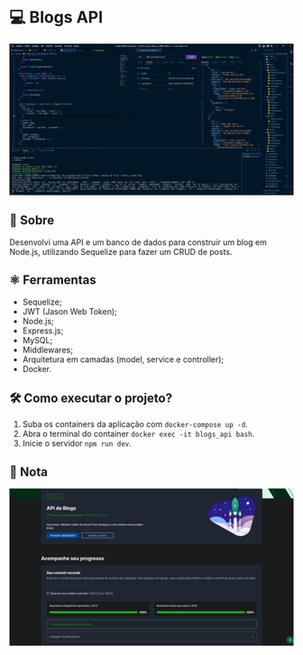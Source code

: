 # 💻 Blogs API

![Project](./project.png)

## 📘 Sobre

Desenvolvi uma API e um banco de dados para construir um blog em Node.js, utilizando Sequelize para fazer um CRUD de posts.

## ⚛️ Ferramentas

- Sequelize;
- JWT (Jason Web Token);
- Node.js;
- Express.js;
- MySQL;
- Middlewares;
- Arquitetura em camadas (model, service e controller);
- Docker.

## 🛠️ Como executar o projeto?

1. Suba os containers da aplicação com `docker-compose up -d`.
2. Abra o terminal do container `docker exec -it blogs_api bash`.
3. Inicie o servidor `npm run dev`.

## 📝 Nota

![100% de aprovação no projeto](./grade.png)
